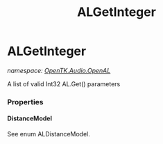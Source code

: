 ﻿---
title: ALGetInteger
---

# ALGetInteger
_namespace: [OpenTK.Audio.OpenAL](N-OpenTK.Audio.OpenAL.html)_

A list of valid Int32 AL.Get() parameters



### Properties

#### DistanceModel
See enum ALDistanceModel.

